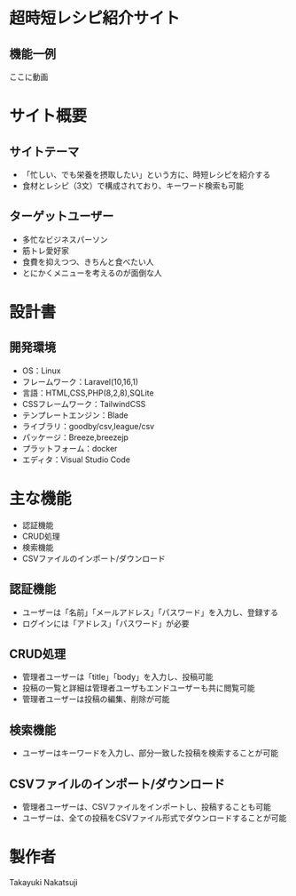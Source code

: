 # 超時短レシピ紹介サイト

## 機能一例
ここに動画

# サイト概要

## サイトテーマ
- 「忙しい、でも栄養を摂取したい」という方に、時短レシピを紹介する
- 食材とレシピ（3文）で構成されており、キーワード検索も可能

## ターゲットユーザー
- 多忙なビジネスパーソン
- 筋トレ愛好家
- 食費を抑えつつ、きちんと食べたい人
- とにかくメニューを考えるのが面倒な人

# 設計書

## 開発環境
- OS：Linux
- フレームワーク：Laravel(10,16,1)
- 言語：HTML,CSS,PHP(8,2,8),SQLite
- CSSフレームワーク：TailwindCSS
- テンプレートエンジン：Blade
- ライブラリ：goodby/csv,league/csv
- パッケージ：Breeze,breezejp
- プラットフォーム：docker
- エディタ：Visual Studio Code

# 主な機能
- 認証機能
- CRUD処理
- 検索機能
- CSVファイルのインポート/ダウンロード

## 認証機能
- ユーザーは「名前」「メールアドレス」「パスワード」を入力し、登録する
- ログインには「アドレス」「パスワード」が必要

## CRUD処理
- 管理者ユーザーは「title」「body」を入力し、投稿可能
- 投稿の一覧と詳細は管理者ユーザもエンドユーザーも共に閲覧可能
- 管理者ユーザーは投稿の編集、削除が可能

## 検索機能
- ユーザーはキーワードを入力し、部分一致した投稿を検索することが可能

## CSVファイルのインポート/ダウンロード
- 管理者ユーザーは、CSVファイルをインポートし、投稿することも可能
- ユーザーは、全ての投稿をCSVファイル形式でダウンロードすることが可能

# 製作者
Takayuki Nakatsuji